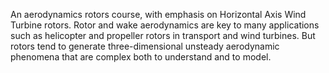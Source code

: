 An aerodynamics rotors course, with emphasis on Horizontal Axis Wind Turbine rotors.
Rotor and wake aerodynamics are key to many applications such as helicopter and propeller rotors in transport and wind turbines. But rotors tend to generate three-dimensional unsteady aerodynamic phenomena that are complex both to understand and to model.
